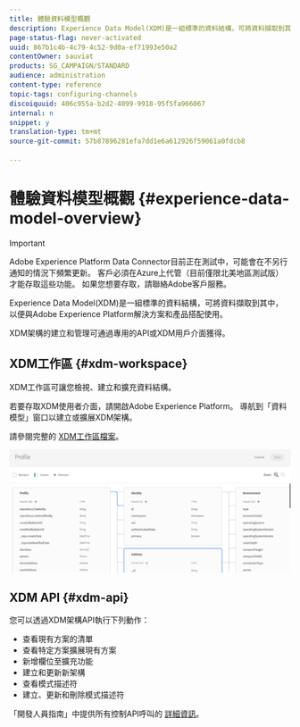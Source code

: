 ```yaml
---
title: 體驗資料模型概觀
description: Experience Data Model(XDM)是一組標準的資料結構，可將資料擷取到其中，以便與Adobe Experience Platform解決方案和產品搭配使用。
page-status-flag: never-activated
uuid: 867b1c4b-4c79-4c52-9d0a-ef71993e50a2
contentOwner: sauviat
products: SG_CAMPAIGN/STANDARD
audience: administration
content-type: reference
topic-tags: configuring-channels
discoiquuid: 406c955a-b2d2-4099-9918-95f5fa966067
internal: n
snippet: y
translation-type: tm+mt
source-git-commit: 57b87896281efa7dd1e6a612926f59061a0fdcb8

---
```



# 體驗資料模型概觀 {#experience-data-model-overview}

>[!IMPORTANT]
>
>Adobe Experience Platform Data Connector目前正在測試中，可能會在不另行通知的情況下頻繁更新。 客戶必須在Azure上代管（目前僅限北美地區測試版）才能存取這些功能。 如果您想要存取，請聯絡Adobe客戶服務。

Experience Data Model(XDM)是一組標準的資料結構，可將資料擷取到其中，以便與Adobe Experience Platform解決方案和產品搭配使用。

XDM架構的建立和管理可通過專用的API或XDM用戶介面獲得。

## XDM工作區 {#xdm-workspace}

XDM工作區可讓您檢視、建立和擴充資料結構。

若要存取XDM使用者介面，請開啟Adobe Experience Platform。 導航到「資料模型」窗口以建立或擴展XDM架構。

請參閱完整的 [XDM工作區檔案](https://docs.adobe.com/content/help/en/experience-platform/xdm/api/getting-started.html)。

![](assets/aep_xdmworkspace.png)

## XDM API {#xdm-api}

您可以透過XDM架構API執行下列動作：

* 查看現有方案的清單
* 查看特定方案擴展現有方案
* 新增欄位至擴充功能
* 建立和更新新架構
* 查看模式描述符
* 建立、更新和刪除模式描述符

「開發人員指南」中提供所有控制API呼叫的 [詳細資訊](https://docs.adobe.com/content/help/en/experience-platform/xdm/api/getting-started.html)。
